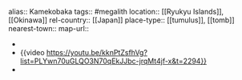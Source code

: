 alias:: Kamekobaka
tags:: #megalith
location:: [[Ryukyu Islands]], [[Okinawa]]
rel-country:: [[Japan]]
place-type:: [[tumulus]], [[tomb]]
nearest-town::
map-url::

-
- {{video https://youtu.be/kknPtZsfhVg?list=PLYwn70uGLQO3N70qEkJJbc-jrqMt4jf-x&t=2294}}
-
